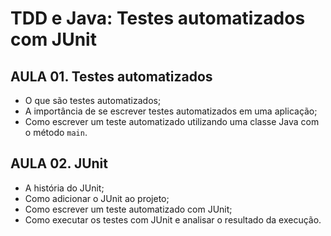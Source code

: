 # TDD e Java: Testes automatizados com JUnit
## AULA 01. Testes automatizados
- O que são testes automatizados;
- A importância de se escrever testes automatizados em uma aplicação;
- Como escrever um teste automatizado utilizando uma classe Java com o método `main`.

## AULA 02. JUnit
- A história do JUnit;
- Como adicionar o JUnit ao projeto;
- Como escrever um teste automatizado com JUnit;
- Como executar os testes com JUnit e analisar o resultado da execução.

[//]: # (## AULA 03. )

[//]: # (## AULA 04. )

[//]: # (## AULA 05. )